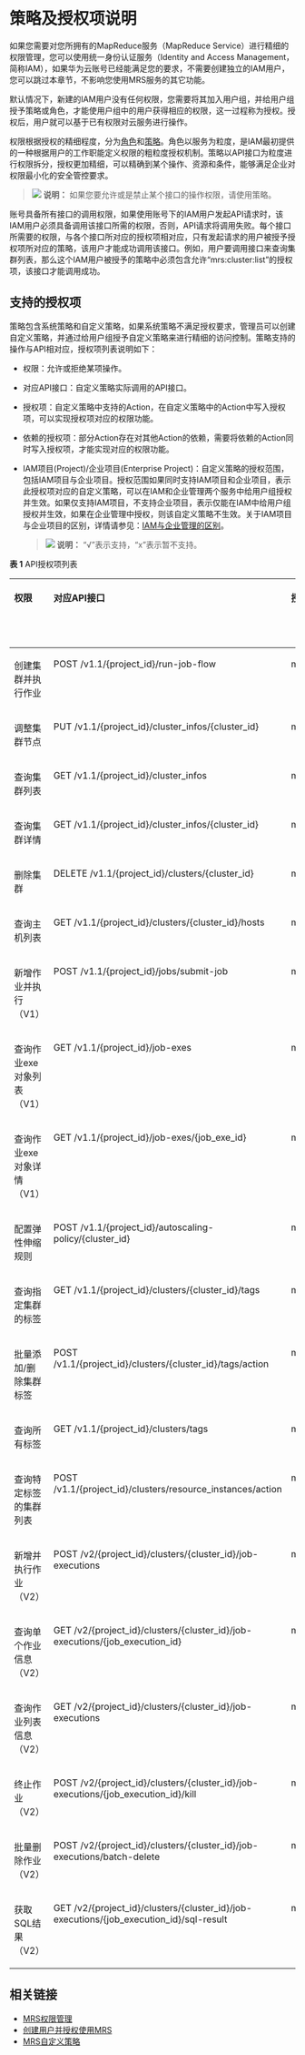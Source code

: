 # 策略及授权项说明<a name="mrs_02_0083"></a>

如果您需要对您所拥有的MapReduce服务（MapReduce Service）进行精细的权限管理，您可以使用统一身份认证服务（Identity and Access Management，简称IAM），如果华为云账号已经能满足您的要求，不需要创建独立的IAM用户，您可以跳过本章节，不影响您使用MRS服务的其它功能。

默认情况下，新建的IAM用户没有任何权限，您需要将其加入用户组，并给用户组授予策略或角色，才能使用户组中的用户获得相应的权限，这一过程称为授权。授权后，用户就可以基于已有权限对云服务进行操作。

权限根据授权的精细程度，分为[角色](https://support.huaweicloud.com/usermanual-iam/iam_01_0601.html)和[策略](https://support.huaweicloud.com/usermanual-iam/iam_01_0017.html)。角色以服务为粒度，是IAM最初提供的一种根据用户的工作职能定义权限的粗粒度授权机制。策略以API接口为粒度进行权限拆分，授权更加精细，可以精确到某个操作、资源和条件，能够满足企业对权限最小化的安全管控要求。

>![](public_sys-resources/icon-note.gif) **说明：** 
>如果您要允许或是禁止某个接口的操作权限，请使用策略。

账号具备所有接口的调用权限，如果使用账号下的IAM用户发起API请求时，该IAM用户必须具备调用该接口所需的权限，否则，API请求将调用失败。每个接口所需要的权限，与各个接口所对应的授权项相对应，只有发起请求的用户被授予授权项所对应的策略，该用户才能成功调用该接口。例如，用户要调用接口来查询集群列表，那么这个IAM用户被授予的策略中必须包含允许“mrs:cluster:list”的授权项，该接口才能调用成功。

## 支持的授权项<a name="section392215564404"></a>

策略包含系统策略和自定义策略，如果系统策略不满足授权要求，管理员可以创建自定义策略，并通过给用户组授予自定义策略来进行精细的访问控制。策略支持的操作与API相对应，授权项列表说明如下：

-   权限：允许或拒绝某项操作。
-   对应API接口：自定义策略实际调用的API接口。
-   授权项：自定义策略中支持的Action，在自定义策略中的Action中写入授权项，可以实现授权项对应的权限功能。
-   依赖的授权项：部分Action存在对其他Action的依赖，需要将依赖的Action同时写入授权项，才能实现对应的权限功能。
-   IAM项目\(Project\)/企业项目\(Enterprise Project\)：自定义策略的授权范围，包括IAM项目与企业项目。授权范围如果同时支持IAM项目和企业项目，表示此授权项对应的自定义策略，可以在IAM和企业管理两个服务中给用户组授权并生效。如果仅支持IAM项目，不支持企业项目，表示仅能在IAM中给用户组授权并生效，如果在企业管理中授权，则该自定义策略不生效。关于IAM项目与企业项目的区别，详情请参见：[IAM与企业管理的区别](https://support.huaweicloud.com/iam_faq/iam_01_0101.html)。

    >![](public_sys-resources/icon-note.gif) **说明：** 
    >“√”表示支持，“x”表示暂不支持。


**表 1**  API授权项列表

<a name="table2037611282232"></a>
<table><thead align="left"><tr id="row10376172872314"><th class="cellrowborder" valign="top" width="20%" id="mcps1.2.6.1.1"><p id="p8376192816237"><a name="p8376192816237"></a><a name="p8376192816237"></a>权限</p>
</th>
<th class="cellrowborder" valign="top" width="40%" id="mcps1.2.6.1.2"><p id="p2933231178"><a name="p2933231178"></a><a name="p2933231178"></a>对应API接口</p>
</th>
<th class="cellrowborder" valign="top" width="20%" id="mcps1.2.6.1.3"><p id="p7376828122311"><a name="p7376828122311"></a><a name="p7376828122311"></a>授权项（Action）</p>
</th>
<th class="cellrowborder" valign="top" width="10%" id="mcps1.2.6.1.4"><p id="p106351863206"><a name="p106351863206"></a><a name="p106351863206"></a>IAM项目</p>
<p id="p663556182018"><a name="p663556182018"></a><a name="p663556182018"></a><span>(Project)</span></p>
</th>
<th class="cellrowborder" valign="top" width="10%" id="mcps1.2.6.1.5"><p id="p20669161652020"><a name="p20669161652020"></a><a name="p20669161652020"></a>企业项目</p>
<p id="p1766921613203"><a name="p1766921613203"></a><a name="p1766921613203"></a><span>(Enterprise Project)</span></p>
</th>
</tr>
</thead>
<tbody><tr id="row837692812311"><td class="cellrowborder" valign="top" width="20%" headers="mcps1.2.6.1.1 "><p id="p157892532610"><a name="p157892532610"></a><a name="p157892532610"></a>创建集群并执行作业</p>
</td>
<td class="cellrowborder" valign="top" width="40%" headers="mcps1.2.6.1.2 "><p id="p493312312174"><a name="p493312312174"></a><a name="p493312312174"></a>POST /v1.1/{project_id}/run-job-flow</p>
</td>
<td class="cellrowborder" valign="top" width="20%" headers="mcps1.2.6.1.3 "><p id="p2781225172615"><a name="p2781225172615"></a><a name="p2781225172615"></a>mrs:cluster:create</p>
</td>
<td class="cellrowborder" valign="top" width="10%" headers="mcps1.2.6.1.4 "><p id="p1291762771812"><a name="p1291762771812"></a><a name="p1291762771812"></a>√</p>
</td>
<td class="cellrowborder" valign="top" width="10%" headers="mcps1.2.6.1.5 "><p id="p1480179182020"><a name="p1480179182020"></a><a name="p1480179182020"></a>√</p>
</td>
</tr>
<tr id="row20376112832314"><td class="cellrowborder" valign="top" width="20%" headers="mcps1.2.6.1.1 "><p id="p278192513264"><a name="p278192513264"></a><a name="p278192513264"></a>调整集群节点</p>
</td>
<td class="cellrowborder" valign="top" width="40%" headers="mcps1.2.6.1.2 "><p id="p109339315176"><a name="p109339315176"></a><a name="p109339315176"></a>PUT /v1.1/{project_id}/cluster_infos/{cluster_id}</p>
</td>
<td class="cellrowborder" valign="top" width="20%" headers="mcps1.2.6.1.3 "><p id="p157802542613"><a name="p157802542613"></a><a name="p157802542613"></a>mrs:cluster:resize</p>
</td>
<td class="cellrowborder" valign="top" width="10%" headers="mcps1.2.6.1.4 "><p id="p10917182781816"><a name="p10917182781816"></a><a name="p10917182781816"></a>√</p>
</td>
<td class="cellrowborder" valign="top" width="10%" headers="mcps1.2.6.1.5 "><p id="p980159202016"><a name="p980159202016"></a><a name="p980159202016"></a>√</p>
</td>
</tr>
<tr id="row1637615284232"><td class="cellrowborder" valign="top" width="20%" headers="mcps1.2.6.1.1 "><p id="p178225162619"><a name="p178225162619"></a><a name="p178225162619"></a>查询集群列表</p>
</td>
<td class="cellrowborder" valign="top" width="40%" headers="mcps1.2.6.1.2 "><p id="p89339318175"><a name="p89339318175"></a><a name="p89339318175"></a>GET /v1.1/{project_id}/cluster_infos</p>
</td>
<td class="cellrowborder" valign="top" width="20%" headers="mcps1.2.6.1.3 "><p id="p978182519268"><a name="p978182519268"></a><a name="p978182519268"></a>mrs:cluster:list</p>
</td>
<td class="cellrowborder" valign="top" width="10%" headers="mcps1.2.6.1.4 "><p id="p14917102712186"><a name="p14917102712186"></a><a name="p14917102712186"></a>√</p>
</td>
<td class="cellrowborder" valign="top" width="10%" headers="mcps1.2.6.1.5 "><p id="p15819910203"><a name="p15819910203"></a><a name="p15819910203"></a>√</p>
</td>
</tr>
<tr id="row1037616283230"><td class="cellrowborder" valign="top" width="20%" headers="mcps1.2.6.1.1 "><p id="p1525125419260"><a name="p1525125419260"></a><a name="p1525125419260"></a>查询集群详情</p>
</td>
<td class="cellrowborder" valign="top" width="40%" headers="mcps1.2.6.1.2 "><p id="p1793316381718"><a name="p1793316381718"></a><a name="p1793316381718"></a>GET /v1.1/{project_id}/cluster_infos/{cluster_id}</p>
</td>
<td class="cellrowborder" valign="top" width="20%" headers="mcps1.2.6.1.3 "><p id="p1525125412261"><a name="p1525125412261"></a><a name="p1525125412261"></a>mrs:cluster:get</p>
</td>
<td class="cellrowborder" valign="top" width="10%" headers="mcps1.2.6.1.4 "><p id="p49171127151819"><a name="p49171127151819"></a><a name="p49171127151819"></a>√</p>
</td>
<td class="cellrowborder" valign="top" width="10%" headers="mcps1.2.6.1.5 "><p id="p981292204"><a name="p981292204"></a><a name="p981292204"></a>√</p>
</td>
</tr>
<tr id="row43761928142320"><td class="cellrowborder" valign="top" width="20%" headers="mcps1.2.6.1.1 "><p id="p125115411261"><a name="p125115411261"></a><a name="p125115411261"></a>删除集群</p>
</td>
<td class="cellrowborder" valign="top" width="40%" headers="mcps1.2.6.1.2 "><p id="p19335351713"><a name="p19335351713"></a><a name="p19335351713"></a>DELETE /v1.1/{project_id}/clusters/{cluster_id}</p>
</td>
<td class="cellrowborder" valign="top" width="20%" headers="mcps1.2.6.1.3 "><p id="p17251954152611"><a name="p17251954152611"></a><a name="p17251954152611"></a>mrs:cluster:delete</p>
</td>
<td class="cellrowborder" valign="top" width="10%" headers="mcps1.2.6.1.4 "><p id="p1191832751820"><a name="p1191832751820"></a><a name="p1191832751820"></a>√</p>
</td>
<td class="cellrowborder" valign="top" width="10%" headers="mcps1.2.6.1.5 "><p id="p28139132019"><a name="p28139132019"></a><a name="p28139132019"></a>√</p>
</td>
</tr>
<tr id="row893512564257"><td class="cellrowborder" valign="top" width="20%" headers="mcps1.2.6.1.1 "><p id="p32521254202619"><a name="p32521254202619"></a><a name="p32521254202619"></a>查询主机列表</p>
</td>
<td class="cellrowborder" valign="top" width="40%" headers="mcps1.2.6.1.2 "><p id="p11933133161710"><a name="p11933133161710"></a><a name="p11933133161710"></a>GET /v1.1/{project_id}/clusters/{cluster_id}/hosts</p>
</td>
<td class="cellrowborder" valign="top" width="20%" headers="mcps1.2.6.1.3 "><p id="p172527544268"><a name="p172527544268"></a><a name="p172527544268"></a>mrs:host:list</p>
</td>
<td class="cellrowborder" valign="top" width="10%" headers="mcps1.2.6.1.4 "><p id="p2918027201816"><a name="p2918027201816"></a><a name="p2918027201816"></a>√</p>
</td>
<td class="cellrowborder" valign="top" width="10%" headers="mcps1.2.6.1.5 "><p id="p5813918201"><a name="p5813918201"></a><a name="p5813918201"></a>√</p>
</td>
</tr>
<tr id="row937662822311"><td class="cellrowborder" valign="top" width="20%" headers="mcps1.2.6.1.1 "><p id="p425245418263"><a name="p425245418263"></a><a name="p425245418263"></a>新增作业并执行（V1）</p>
</td>
<td class="cellrowborder" valign="top" width="40%" headers="mcps1.2.6.1.2 "><p id="p89331316173"><a name="p89331316173"></a><a name="p89331316173"></a>POST /v1.1/{project_id}/jobs/submit-job</p>
</td>
<td class="cellrowborder" valign="top" width="20%" headers="mcps1.2.6.1.3 "><p id="p325255412261"><a name="p325255412261"></a><a name="p325255412261"></a>mrs:job:submit</p>
</td>
<td class="cellrowborder" valign="top" width="10%" headers="mcps1.2.6.1.4 "><p id="p7918227151812"><a name="p7918227151812"></a><a name="p7918227151812"></a>√</p>
</td>
<td class="cellrowborder" valign="top" width="10%" headers="mcps1.2.6.1.5 "><p id="p7812913201"><a name="p7812913201"></a><a name="p7812913201"></a>√</p>
</td>
</tr>
<tr id="row1151210531258"><td class="cellrowborder" valign="top" width="20%" headers="mcps1.2.6.1.1 "><p id="p1725211544269"><a name="p1725211544269"></a><a name="p1725211544269"></a>查询作业exe对象列表（V1）</p>
</td>
<td class="cellrowborder" valign="top" width="40%" headers="mcps1.2.6.1.2 "><p id="p39333391712"><a name="p39333391712"></a><a name="p39333391712"></a>GET /v1.1/{project_id}/job-exes</p>
</td>
<td class="cellrowborder" valign="top" width="20%" headers="mcps1.2.6.1.3 "><p id="p425245419264"><a name="p425245419264"></a><a name="p425245419264"></a>mrs:job:list</p>
</td>
<td class="cellrowborder" valign="top" width="10%" headers="mcps1.2.6.1.4 "><p id="p6918182781819"><a name="p6918182781819"></a><a name="p6918182781819"></a>√</p>
</td>
<td class="cellrowborder" valign="top" width="10%" headers="mcps1.2.6.1.5 "><p id="p581189182014"><a name="p581189182014"></a><a name="p581189182014"></a>√</p>
</td>
</tr>
<tr id="row52622510251"><td class="cellrowborder" valign="top" width="20%" headers="mcps1.2.6.1.1 "><p id="p1725210545266"><a name="p1725210545266"></a><a name="p1725210545266"></a>查询作业exe对象详情（V1）</p>
</td>
<td class="cellrowborder" valign="top" width="40%" headers="mcps1.2.6.1.2 "><p id="p1893410381710"><a name="p1893410381710"></a><a name="p1893410381710"></a>GET /v1.1/{project_id}/job-exes/{job_exe_id}</p>
</td>
<td class="cellrowborder" valign="top" width="20%" headers="mcps1.2.6.1.3 "><p id="p4252175482610"><a name="p4252175482610"></a><a name="p4252175482610"></a>mrs:job:get</p>
</td>
<td class="cellrowborder" valign="top" width="10%" headers="mcps1.2.6.1.4 "><p id="p7918327181815"><a name="p7918327181815"></a><a name="p7918327181815"></a>√</p>
</td>
<td class="cellrowborder" valign="top" width="10%" headers="mcps1.2.6.1.5 "><p id="p13815910209"><a name="p13815910209"></a><a name="p13815910209"></a>√</p>
</td>
</tr>
<tr id="row1293794816257"><td class="cellrowborder" valign="top" width="20%" headers="mcps1.2.6.1.1 "><p id="p162533546267"><a name="p162533546267"></a><a name="p162533546267"></a>配置弹性伸缩规则</p>
</td>
<td class="cellrowborder" valign="top" width="40%" headers="mcps1.2.6.1.2 "><p id="p1393413312175"><a name="p1393413312175"></a><a name="p1393413312175"></a>POST /v1.1/{project_id}/autoscaling-policy/{cluster_id}</p>
</td>
<td class="cellrowborder" valign="top" width="20%" headers="mcps1.2.6.1.3 "><p id="p15253254192610"><a name="p15253254192610"></a><a name="p15253254192610"></a>mrs:cluster:policy</p>
</td>
<td class="cellrowborder" valign="top" width="10%" headers="mcps1.2.6.1.4 "><p id="p10918132741819"><a name="p10918132741819"></a><a name="p10918132741819"></a>√</p>
</td>
<td class="cellrowborder" valign="top" width="10%" headers="mcps1.2.6.1.5 "><p id="p6811916208"><a name="p6811916208"></a><a name="p6811916208"></a>√</p>
</td>
</tr>
<tr id="row10260154602515"><td class="cellrowborder" valign="top" width="20%" headers="mcps1.2.6.1.1 "><p id="p8253454192618"><a name="p8253454192618"></a><a name="p8253454192618"></a>查询指定集群的标签</p>
</td>
<td class="cellrowborder" valign="top" width="40%" headers="mcps1.2.6.1.2 "><p id="p193483171716"><a name="p193483171716"></a><a name="p193483171716"></a>GET /v1.1/{project_id}/clusters/{cluster_id}/tags</p>
</td>
<td class="cellrowborder" valign="top" width="20%" headers="mcps1.2.6.1.3 "><p id="p725319548265"><a name="p725319548265"></a><a name="p725319548265"></a>mrs:tag:list</p>
</td>
<td class="cellrowborder" valign="top" width="10%" headers="mcps1.2.6.1.4 "><p id="p5918152713188"><a name="p5918152713188"></a><a name="p5918152713188"></a>√</p>
</td>
<td class="cellrowborder" valign="top" width="10%" headers="mcps1.2.6.1.5 "><p id="p11811910204"><a name="p11811910204"></a><a name="p11811910204"></a>√</p>
</td>
</tr>
<tr id="row12378112814237"><td class="cellrowborder" valign="top" width="20%" headers="mcps1.2.6.1.1 "><p id="p19253195412261"><a name="p19253195412261"></a><a name="p19253195412261"></a>批量添加/删除集群标签</p>
</td>
<td class="cellrowborder" valign="top" width="40%" headers="mcps1.2.6.1.2 "><p id="p1193419310179"><a name="p1193419310179"></a><a name="p1193419310179"></a>POST /v1.1/{project_id}/clusters/{cluster_id}/tags/action</p>
</td>
<td class="cellrowborder" valign="top" width="20%" headers="mcps1.2.6.1.3 "><p id="p16253175410269"><a name="p16253175410269"></a><a name="p16253175410269"></a>mrs:tag:batchOperate</p>
</td>
<td class="cellrowborder" valign="top" width="10%" headers="mcps1.2.6.1.4 "><p id="p1791818276184"><a name="p1791818276184"></a><a name="p1791818276184"></a>√</p>
</td>
<td class="cellrowborder" valign="top" width="10%" headers="mcps1.2.6.1.5 "><p id="p78116902018"><a name="p78116902018"></a><a name="p78116902018"></a>√</p>
</td>
</tr>
<tr id="row5878342162515"><td class="cellrowborder" valign="top" width="20%" headers="mcps1.2.6.1.1 "><p id="p12254195492616"><a name="p12254195492616"></a><a name="p12254195492616"></a>查询所有标签</p>
</td>
<td class="cellrowborder" valign="top" width="40%" headers="mcps1.2.6.1.2 "><p id="p29342371710"><a name="p29342371710"></a><a name="p29342371710"></a>GET /v1.1/{project_id}/clusters/tags</p>
</td>
<td class="cellrowborder" valign="top" width="20%" headers="mcps1.2.6.1.3 "><p id="p825435482611"><a name="p825435482611"></a><a name="p825435482611"></a>mrs:tag:list</p>
</td>
<td class="cellrowborder" valign="top" width="10%" headers="mcps1.2.6.1.4 "><p id="p1291813271188"><a name="p1291813271188"></a><a name="p1291813271188"></a>√</p>
</td>
<td class="cellrowborder" valign="top" width="10%" headers="mcps1.2.6.1.5 "><p id="p20811099209"><a name="p20811099209"></a><a name="p20811099209"></a>√</p>
</td>
</tr>
<tr id="row8114194052515"><td class="cellrowborder" valign="top" width="20%" headers="mcps1.2.6.1.1 "><p id="p1325435422610"><a name="p1325435422610"></a><a name="p1325435422610"></a>查询特定标签的集群列表</p>
</td>
<td class="cellrowborder" valign="top" width="40%" headers="mcps1.2.6.1.2 "><p id="p4934103111711"><a name="p4934103111711"></a><a name="p4934103111711"></a>POST /v1.1/{project_id}/clusters/resource_instances/action</p>
</td>
<td class="cellrowborder" valign="top" width="20%" headers="mcps1.2.6.1.3 "><p id="p1125414549265"><a name="p1125414549265"></a><a name="p1125414549265"></a>mrs:tag:listResource</p>
</td>
<td class="cellrowborder" valign="top" width="10%" headers="mcps1.2.6.1.4 "><p id="p119189271185"><a name="p119189271185"></a><a name="p119189271185"></a>√</p>
</td>
<td class="cellrowborder" valign="top" width="10%" headers="mcps1.2.6.1.5 "><p id="p198111962015"><a name="p198111962015"></a><a name="p198111962015"></a>×</p>
</td>
</tr>
<tr id="row1824513472910"><td class="cellrowborder" valign="top" width="20%" headers="mcps1.2.6.1.1 "><p id="p157541452152915"><a name="p157541452152915"></a><a name="p157541452152915"></a>新增并执行作业（V2）</p>
</td>
<td class="cellrowborder" valign="top" width="40%" headers="mcps1.2.6.1.2 "><p id="p209343381717"><a name="p209343381717"></a><a name="p209343381717"></a>POST /v2/{project_id}/clusters/{cluster_id}/job-executions</p>
</td>
<td class="cellrowborder" valign="top" width="20%" headers="mcps1.2.6.1.3 "><p id="p475435219296"><a name="p475435219296"></a><a name="p475435219296"></a>mrs:job:submit</p>
</td>
<td class="cellrowborder" valign="top" width="10%" headers="mcps1.2.6.1.4 "><p id="p1791816279184"><a name="p1791816279184"></a><a name="p1791816279184"></a>√</p>
</td>
<td class="cellrowborder" valign="top" width="10%" headers="mcps1.2.6.1.5 "><p id="p188199162014"><a name="p188199162014"></a><a name="p188199162014"></a>√</p>
</td>
</tr>
<tr id="row766633419295"><td class="cellrowborder" valign="top" width="20%" headers="mcps1.2.6.1.1 "><p id="p1754105216298"><a name="p1754105216298"></a><a name="p1754105216298"></a>查询单个作业信息（V2）</p>
</td>
<td class="cellrowborder" valign="top" width="40%" headers="mcps1.2.6.1.2 "><p id="p39345301715"><a name="p39345301715"></a><a name="p39345301715"></a>GET /v2/{project_id}/clusters/{cluster_id}/job-executions/{job_execution_id}</p>
</td>
<td class="cellrowborder" valign="top" width="20%" headers="mcps1.2.6.1.3 "><p id="p177541452152912"><a name="p177541452152912"></a><a name="p177541452152912"></a>mrs:job:list</p>
</td>
<td class="cellrowborder" valign="top" width="10%" headers="mcps1.2.6.1.4 "><p id="p791810273183"><a name="p791810273183"></a><a name="p791810273183"></a>√</p>
</td>
<td class="cellrowborder" valign="top" width="10%" headers="mcps1.2.6.1.5 "><p id="p148110913204"><a name="p148110913204"></a><a name="p148110913204"></a>√</p>
</td>
</tr>
<tr id="row19978114114298"><td class="cellrowborder" valign="top" width="20%" headers="mcps1.2.6.1.1 "><p id="p775475282910"><a name="p775475282910"></a><a name="p775475282910"></a>查询作业列表信息（V2）</p>
</td>
<td class="cellrowborder" valign="top" width="40%" headers="mcps1.2.6.1.2 "><p id="p493411311717"><a name="p493411311717"></a><a name="p493411311717"></a>GET /v2/{project_id}/clusters/{cluster_id}/job-executions</p>
</td>
<td class="cellrowborder" valign="top" width="20%" headers="mcps1.2.6.1.3 "><p id="p1075485282910"><a name="p1075485282910"></a><a name="p1075485282910"></a>mrs:job:list</p>
</td>
<td class="cellrowborder" valign="top" width="10%" headers="mcps1.2.6.1.4 "><p id="p179182027181819"><a name="p179182027181819"></a><a name="p179182027181819"></a>√</p>
</td>
<td class="cellrowborder" valign="top" width="10%" headers="mcps1.2.6.1.5 "><p id="p3811894207"><a name="p3811894207"></a><a name="p3811894207"></a>√</p>
</td>
</tr>
<tr id="row1131614262912"><td class="cellrowborder" valign="top" width="20%" headers="mcps1.2.6.1.1 "><p id="p207542524294"><a name="p207542524294"></a><a name="p207542524294"></a>终止作业（V2）</p>
</td>
<td class="cellrowborder" valign="top" width="40%" headers="mcps1.2.6.1.2 "><p id="p8934173181711"><a name="p8934173181711"></a><a name="p8934173181711"></a>POST /v2/{project_id}/clusters/{cluster_id}/job-executions/{job_execution_id}/kill</p>
</td>
<td class="cellrowborder" valign="top" width="20%" headers="mcps1.2.6.1.3 "><p id="p3754125272916"><a name="p3754125272916"></a><a name="p3754125272916"></a>mrs:job:stop</p>
</td>
<td class="cellrowborder" valign="top" width="10%" headers="mcps1.2.6.1.4 "><p id="p79181227151820"><a name="p79181227151820"></a><a name="p79181227151820"></a>√</p>
</td>
<td class="cellrowborder" valign="top" width="10%" headers="mcps1.2.6.1.5 "><p id="p108129112013"><a name="p108129112013"></a><a name="p108129112013"></a>√</p>
</td>
</tr>
<tr id="row18659742182913"><td class="cellrowborder" valign="top" width="20%" headers="mcps1.2.6.1.1 "><p id="p17541952112917"><a name="p17541952112917"></a><a name="p17541952112917"></a>批量删除作业（V2）</p>
</td>
<td class="cellrowborder" valign="top" width="40%" headers="mcps1.2.6.1.2 "><p id="p193418311171"><a name="p193418311171"></a><a name="p193418311171"></a>POST /v2/{project_id}/clusters/{cluster_id}/job-executions/batch-delete</p>
</td>
<td class="cellrowborder" valign="top" width="20%" headers="mcps1.2.6.1.3 "><p id="p97541652122913"><a name="p97541652122913"></a><a name="p97541652122913"></a>mrs:job:batchDelete</p>
</td>
<td class="cellrowborder" valign="top" width="10%" headers="mcps1.2.6.1.4 "><p id="p691822719187"><a name="p691822719187"></a><a name="p691822719187"></a>√</p>
</td>
<td class="cellrowborder" valign="top" width="10%" headers="mcps1.2.6.1.5 "><p id="p208111922015"><a name="p208111922015"></a><a name="p208111922015"></a>√</p>
</td>
</tr>
<tr id="row14882437297"><td class="cellrowborder" valign="top" width="20%" headers="mcps1.2.6.1.1 "><p id="p19754652142912"><a name="p19754652142912"></a><a name="p19754652142912"></a>获取SQL结果（V2）</p>
</td>
<td class="cellrowborder" valign="top" width="40%" headers="mcps1.2.6.1.2 "><p id="p39341039179"><a name="p39341039179"></a><a name="p39341039179"></a>GET /v2/{project_id}/clusters/{cluster_id}/job-executions/{job_execution_id}/sql-result</p>
</td>
<td class="cellrowborder" valign="top" width="20%" headers="mcps1.2.6.1.3 "><p id="p177541552132913"><a name="p177541552132913"></a><a name="p177541552132913"></a>mrs:job:list</p>
</td>
<td class="cellrowborder" valign="top" width="10%" headers="mcps1.2.6.1.4 "><p id="p691812718186"><a name="p691812718186"></a><a name="p691812718186"></a>√</p>
</td>
<td class="cellrowborder" valign="top" width="10%" headers="mcps1.2.6.1.5 "><p id="p181189172012"><a name="p181189172012"></a><a name="p181189172012"></a>√</p>
</td>
</tr>
</tbody>
</table>

## 相关链接<a name="section14829153416619"></a>

-   [MRS权限管理](https://support.huaweicloud.com/productdesc-mrs/mrs_08_0033.html)
-   [创建用户并授权使用MRS](https://support.huaweicloud.com/usermanual-mrs/mrs_01_0453.html)
-   [MRS自定义策略](https://support.huaweicloud.com/usermanual-mrs/mrs_01_0455.html)

